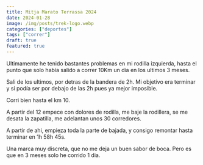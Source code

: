 ```yaml
---
title: Mitja Marato Terrassa 2024
date: 2024-01-28
image: /img/posts/trek-logo.webp
categories: ["deportes"]
tags: ["correr"]
draft: true
featured: true
---
```




Ultimamente he tenido bastantes problemas en mi rodilla izquierda, hasta el punto que solo había salido a correr 10Km un día en los ultimos 3 meses.

Sali de los ultimos, por detras de la bandera de 2h. Mi objetivo era terminar y si podía ser por debajo de las 2h pues ya mejor imposible.

Corri bien hasta el km 10.

A partir del 12 empece con dolores de rodilla, me baje la rodillera, se me desata la zapatilla, me adelantan unos 30 corredores.

A partir de ahi, empieza toda la parte de bajada, y consigo remontar hasta terminar en 1h 58h 45s.

Una marca muy discreta, que no me deja un buen sabor de boca. Pero es que en 3 meses solo he corrido 1 dia. 




